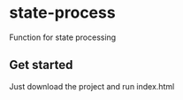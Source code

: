# state-process
Function for state processing

## Get started

Just download the project and run index.html
